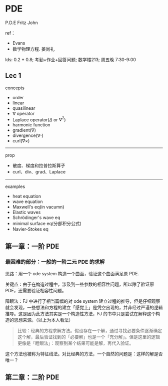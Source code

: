 # PDE

P.D.E Fritz John

ref：

- Evans
- 数学物理方程. 姜尚礼

lds: 0.2 + 0.8; 考勤+作业+回答问题; 数学楼213; 周五晚 7:30-9:00

## Lec 1

concepts

- order
- linear
- quasilinear
- $\nabla$ operator
- Laplace operator($\Delta$ or $\nabla^2$)
- harmonic function
- gradient($\nabla$)
- divergence($\nabla \cdot$)
- curl($\nabla \times$)

---

prop

- 散度、梯度和拉普拉斯算子
- curl、div、grad、Laplace

---

examples

- heat equation
- wave equation
- Maxwell's eq(in vacumn)
- Elastic waves
- Schrödinger's wave eq
- minimal surface eq(分部积分公式)
- Navier-Stokes eq

## 第一章：一阶 PDE

### 最困难的部分：一般的一阶二元 PDE 的求解

思路：用一个 ode system 构造一个曲面，验证这个曲面满足原 PDE. 

关键点：由于在构造过程中，涉及到一些参数的相容性问题，所以除了验证原 PDE，还需要验证相容性问题。

障眼法：FJ 中进行了相当篇幅的对 ode system 建立过程的推导，但是仔细观察就会发现，一些想法和方程的建立「感觉上」是凭空出现的，并非经过严谨的逻辑推导。这是因为此方法其实是一个构造性方法，FJ 的书中只是尝试在解释这个构造的思想来源。（以上为本人看法）

>比较：经典的方程求解方法。假设存在一个解，通过寻找必要条件逐渐确定这个解，最后验证找到的「必要解」也是一个「充分解」。但是这里的逻辑更像是「瞪眼法」：观察到某个结果可能是解，再代入验证。

这个方法也被称为特征线法。对比经典的方法，一个自然的问题是：这样的解是否唯一？

<!-- some complaints: 我看了半天 + 问 ai 才发现这是个构造解，紫砂😭FJ 大师写的书文学性太高看不懂😭😭😭 -->

## 第二章：二阶 PDE